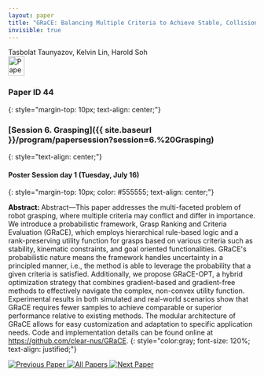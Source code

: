```yaml
---
layout: paper
title: "GRaCE: Balancing Multiple Criteria to Achieve Stable, Collision-Free, and Functional Grasps"
invisible: true
---
```

<div class="paper-authors">
<div class="paper-author-box">
    <div class="paper-author-name">Tasbolat Taunyazov, Kelvin Lin, Harold Soh</div>
    <div class="paper-author-uni"></div>
</div>

</div><div class="paper-pdf">
                <div> <a href="https://enriquecoronadozu.github.io/rssproceedings2024/rss20/p044.pdf"><img src="{{ site.baseurl }}/images/paper_link.png" alt="Paper Website" width = "33"  height = "40"/></a> </div>
                </div>

### Paper ID 44
{: style="margin-top: 10px; text-align: center;"}

### [Session 6. Grasping]({{ site.baseurl }}/program/papersession?session=6.%20Grasping)
{: style="text-align: center;"}

#### Poster Session day 1 (Tuesday, July 16)
{: style="margin-top: 10px; color: #555555; text-align: center;"}

<b style="color: black;">Abstract: </b>Abstract—This paper addresses the multi-faceted problem of robot grasping, where multiple criteria may conflict and differ in importance. We introduce a probabilistic framework, Grasp Ranking and Criteria Evaluation (GRaCE), which employs hierarchical rule-based logic and a rank-preserving utility function for grasps based on various criteria such as stability, kinematic constraints, and goal oriented functionalities. GRaCE's probabilistic nature means the framework handles uncertainty in a principled manner, i.e., the method is able to leverage the probability that a given criteria is satisfied. Additionally, we propose GRaCE-OPT, a hybrid optimization strategy that combines gradient-based and gradient-free methods to effectively navigate the complex, non-convex utility function. Experimental results in both simulated and real-world scenarios show that GRaCE requires fewer samples to achieve comparable or superior performance relative to existing methods. The modular architecture of GRaCE allows for easy customization and adaptation to specific application needs. Code and implementation details can be found online at https://github.com/clear-nus/GRaCE.
{: style="color:gray; font-size: 120%; text-align: justified;"}


<div class="paper-menu">
<a href="{{ site.baseurl }}/program/papers/043/"> <img src="{{ site.baseurl }}/images/previous_paper_icon.png" alt="Previous Paper" title="Previous Paper"/> </a>
<a href="{{ site.baseurl }}/program/papers"><img src="{{ site.baseurl }}/images/overview_icon.png" alt="All Papers" title="All Papers"/> </a>
<a href="{{ site.baseurl }}/program/papers/045/"> <img src="{{ site.baseurl }}/images/next_paper_icon.png" alt="Next Paper" title="Next Paper"/> </a>

</div>
